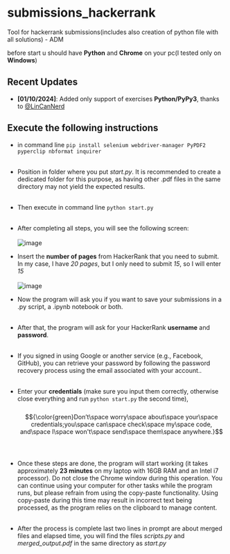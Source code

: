 # submissions_hackerrank
Tool for hackerrank submissions(includes also creation of python file with all solutions) - ADM

before start u should have **Python** and **Chrome** on your pc(I tested only on **Windows**)
## Recent Updates
- **[01/10/2024]**: Added only support of exercises **Python/PyPy3**, thanks to [@LinCanNerd](https://github.com/LinCanNerd)


## Execute the following instructions<br/> 

- in command line ```pip install selenium webdriver-manager PyPDF2 pyperclip nbformat inquirer```<br/><br/>
- Position in folder where you put _start.py_. 
It is recommended to create a dedicated folder for this purpose, as having other .pdf files in the same directory may not yield the expected results. <br/><br/>
- Then execute in command line ```python start.py```<br/><br/>
- After completing all steps, you will see the following screen:<br/><br/>
![image](https://github.com/user-attachments/assets/044aba67-dbc3-41c1-9191-eaa0a2938903)
- Insert the **number of pages** from HackerRank that you need to submit. In my case, I have _20 pages_, but I only need to submit _15_, so I will enter _15_<br/><br/>
![image](https://github.com/user-attachments/assets/c8b7033d-4dea-4f41-ab62-aa508e0b7647)
- Now the program will ask you if you want to save your submissions in a .py script, a .ipynb notebook or both. <br/><br/>
- After that, the program will ask for your HackerRank **username** and **password**. <br/><br/>

- If you signed in using Google or another service (e.g., Facebook, GitHub), you can retrieve your password by following the password recovery process using the email associated with your account.. <br/><br/>

- Enter your **credentials** (make sure you input them correctly, otherwise close everything and run  ```python start.py``` the second time),<br/><br/>
$${\color{green}Don’t\space worry\space about\space your\space credentials;you\space can\space check\space my\space code, and\space I\space won't\space send\space them\space anywhere.}$$
<br/></br>
- Once these steps are done, the program will start working (it takes approximately **23 minutes** on my laptop with 16GB RAM and an Intel i7 processor). Do not close the Chrome window during this operation. You can continue using your computer for other tasks while the program runs, but please refrain from using the copy-paste functionality. Using copy-paste during this time may result in incorrect text being processed, as the program relies on the clipboard to manage content.</br></br>
- After the process is complete last two lines in prompt are about merged files and elapsed time, you will find the files _scripts.py_ and _merged_output.pdf_ in the same directory as _start.py_

